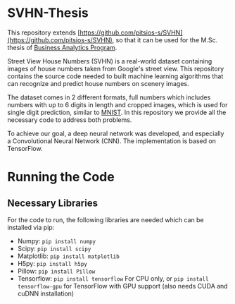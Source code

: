 # SVHN-Thesis
This repository extends [https://github.com/pitsios-s/SVHN](https://github.com/pitsios-s/SVHN), so that it can be
used for the M.Sc. thesis of [Business Analytics Program](http://analytics.aueb.gr/).

Street View House Numbers (SVHN) is a real-world dataset containing images of house numbers taken from Google's street view. This repository contains the source code needed to built machine learning algorithms that can recognize and predict house numbers on scenery images.

The dataset comes in 2 different formats, full numbers which includes numbers with up to 6 digits in length and cropped images, which is used for single digit prediction, similar to [MNIST](http://yann.lecun.com/exdb/mnist/). In this repository we provide all the necessary code to address both problems.

To achieve our goal, a deep neural network was developed, and especially a Convolutional Neural Network (CNN). The implementation is based on TensorFlow.

# Running the Code

## Necessary Libraries
For the code to run, the following libraries are needed which can be installed via pip:
* Numpy: `pip install numpy`
* Scipy: `pip install scipy`
* Matplotlib: `pip install matplotlib`
* H5py: `pip install h5py`
* Pillow: `pip install Pillow`
* Tensorflow: `pip install tensorflow` For CPU only, or `pip install tensorflow-gpu` for TensorFlow with GPU support (also needs CUDA and cuDNN installation)
